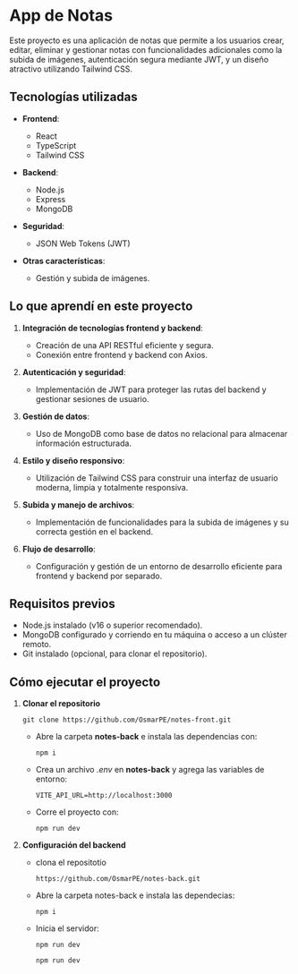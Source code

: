 # App de Notas

Este proyecto es una aplicación de notas que permite a los usuarios crear, editar, eliminar y gestionar notas con funcionalidades adicionales como la subida de imágenes, autenticación segura mediante JWT, y un diseño atractivo utilizando Tailwind CSS.

## Tecnologías utilizadas

- **Frontend**:  
  - React  
  - TypeScript  
  - Tailwind CSS  

- **Backend**:  
  - Node.js  
  - Express  
  - MongoDB  

- **Seguridad**:  
  - JSON Web Tokens (JWT)

- **Otras características**:  
  - Gestión y subida de imágenes.

## Lo que aprendí en este proyecto

1. **Integración de tecnologías frontend y backend**:
   - Creación de una API RESTful eficiente y segura.
   - Conexión entre frontend y backend con Axios.

2. **Autenticación y seguridad**:
   - Implementación de JWT para proteger las rutas del backend y gestionar sesiones de usuario.

3. **Gestión de datos**:
   - Uso de MongoDB como base de datos no relacional para almacenar información estructurada.

4. **Estilo y diseño responsivo**:
   - Utilización de Tailwind CSS para construir una interfaz de usuario moderna, limpia y totalmente responsiva.

5. **Subida y manejo de archivos**:
   - Implementación de funcionalidades para la subida de imágenes y su correcta gestión en el backend.

6. **Flujo de desarrollo**:
   - Configuración y gestión de un entorno de desarrollo eficiente para frontend y backend por separado.

## Requisitos previos

- Node.js instalado (v16 o superior recomendado).  
- MongoDB configurado y corriendo en tu máquina o acceso a un clúster remoto.  
- Git instalado (opcional, para clonar el repositorio).  

## Cómo ejecutar el proyecto

1. **Clonar el repositorio**  
   ```
   git clone https://github.com/OsmarPE/notes-front.git
   ```
   - Abre la carpeta **notes-back** e instala las dependencias con:
     ```
     npm i
     ```
   - Crea un archivo *.env* en **notes-back** y agrega las variables de entorno:
     ```
     VITE_API_URL=http://localhost:3000
     ```
   - Corre el proyecto con:
     ```
     npm run dev
     ```
2. **Configuración del backend**
   - clona el repositotio
     ```
     https://github.com/OsmarPE/notes-back.git
     ```
   - Abre la carpeta notes-back e instala las dependecias:   
     ```
     npm i
     ```

   - Inicia el servidor:
     ```
     npm run dev 
     ```
     ```bash
     npm run dev
     ```

  
